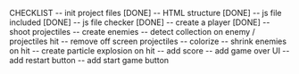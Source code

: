 CHECKLIST
-- init project files [DONE]
-- HTML structure [DONE]
-- js file included [DONE]
-- js file checker [DONE]
-- create a player [DONE]
-- shoot projectiles
-- create enemies
-- detect collection on enemy / projectiles hit
-- remove off screen projectiles
-- colorize
-- shrink enemies on hit
-- create particle explosion on hit
-- add score
-- add game over UI
-- add restart button
-- add start game button
